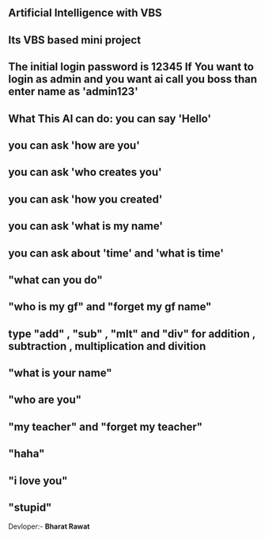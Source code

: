 Artificial Intelligence with VBS
------------------------------------------------------------------------------------------
**Its VBS based mini project**
------------------------------------------------------------------------------------------
The initial login password is 12345
If You want to login as admin and you want ai call you boss than enter name as 'admin123'
------------------------------------------------------------------------------------------
**What This AI can do:**
you can say 'Hello'
------------------------------------------------------------------------------------------
you can ask 'how are you'
------------------------------------------------------------------------------------------
you can ask 'who creates you'
------------------------------------------------------------------------------------------
you can ask 'how you created'
------------------------------------------------------------------------------------------
you can ask 'what is my name'
------------------------------------------------------------------------------------------
you can ask about 'time' and 'what is time'
------------------------------------------------------------------------------------------
"what can you do"
------------------------------------------------------------------------------------------
"who is my gf" and "forget my gf name"
------------------------------------------------------------------------------------------
type "add" , "sub" , "mlt" and "div" for addition , subtraction , multiplication and divition
------------------------------------------------------------------------------------------
"what is your name"
------------------------------------------------------------------------------------------
"who are you"
------------------------------------------------------------------------------------------
"my teacher" and "forget my teacher"
------------------------------------------------------------------------------------------
"haha"
------------------------------------------------------------------------------------------
"i love you"
------------------------------------------------------------------------------------------
"stupid"
------------------------------------------------------------------------------------------

Devloper:- **Bharat Rawat**
